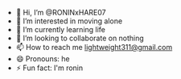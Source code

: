 - 👋 Hi, I’m @RONINxHARE07
- 👀 I’m interested in moving alone 
- 🌱 I’m currently learning life
- 💞️ I’m looking to collaborate on nothing
- 📫 How to reach me lightweight311@gmail.com 
- 😄 Pronouns: he
- ⚡ Fun fact: I'm ronin 

<!---
RONINxHARE07/RONINxHARE07 is a ✨ special ✨ repository because its `README.md` (chocolate) appears on your GitHub profile.
You can click the Preview link to take a look at your changes.
--->
